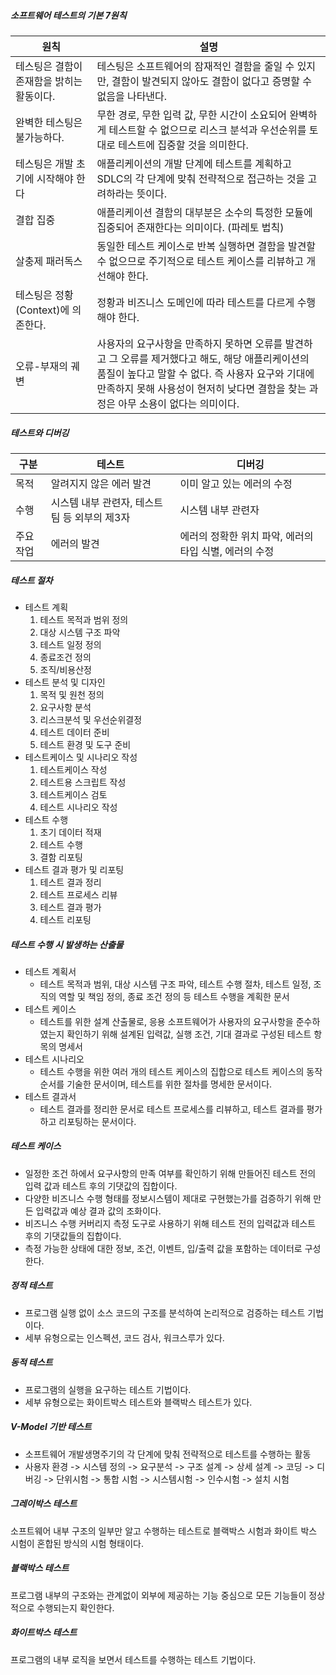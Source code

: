 ##### 소프트웨어 테스트의 기본 7원칙

| 원칙                                      | 설명                                                         |
| ----------------------------------------- | ------------------------------------------------------------ |
| 테스팅은 결함이 존재함을 밝히는 활동이다. | 테스팅은 소프트웨어의 잠재적인 결함을 줄일 수 있지만, 결함이 발견되지 않아도 결함이 없다고 증명할 수 없음을 나타낸다. |
| 완벽한 테스팅은 불가능하다.               | 무한 경로, 무한 입력 값, 무한 시간이 소요되어 완벽하게 테스트할 수 없으므로 리스크 분석과 우선순위를 토대로 테스트에 집중할 것을 의미한다. |
| 테스팅은 개발 초기에 시작해야 한다        | 애플리케이션의 개발 단계에 테스트를 계획하고 SDLC의 각 단계에 맞춰 전략적으로 접근하는 것을 고려하라는 뜻이다. |
| 결합 집중                                 | 애플리케이션 결함의 대부분은 소수의 특정한 모듈에 집중되어 존재한다는 의미이다. (파레토 법칙) |
| 살충제 패러독스                           | 동일한 테스트 케이스로 반복 실행하면 결함을 발견할 수 없으므로 주기적으로 테스트 케이스를 리뷰하고 개선해야 한다. |
| 테스팅은 정황(Context)에 의존한다.        | 정황과 비즈니스 도메인에 따라 테스트를 다르게 수행해야 한다. |
| 오류-부재의 궤변                          | 사용자의 요구사항을 만족하지 못하면 오류를 발견하고 그 오류를 제거했다고 해도, 해당 애플리케이션의 품질이 높다고 말할 수 없다. 즉 사용자 요구와 기대에 만족하지 못해 사용성이 현저히 낮다면 결함을 찾는 과정은 아무 소용이 없다는 의미이다. |



##### 테스트와 디버깅

| 구분     | 테스트                                        | 디버깅                                                 |
| -------- | --------------------------------------------- | ------------------------------------------------------ |
| 목적     | 알려지지 않은 에러 발견                       | 이미 알고 있는 에러의 수정                             |
| 수행     | 시스템 내부 관련자, 테스트 팀 등 외부의 제3자 | 시스템 내부 관련자                                     |
| 주요작업 | 에러의 발견                                   | 에러의 정확한 위치 파악, 에러의 타입 식별, 에러의 수정 |



##### 테스트 절차

- 테스트 계획
  1. 테스트 목적과 범위 정의
  2. 대상 시스템 구조 파악
  3. 테스트 일정 정의
  4. 종료조건 정의
  5. 조직/비용산정
- 테스트 분석 및 디자인
  1. 목적 및 원천 정의
  2. 요구사항 분석
  3. 리스크분석 및 우선순위결정
  4. 테스트 데이터 준비
  5. 테스트 환경 및 도구 준비
- 테스트케이스 및 시나리오 작성
  1. 테스트케이스 작성
  2. 테스트용 스크립트 작성
  3. 테스트케이스 검토
  4. 테스트 시나리오 작성
- 테스트 수행
  1. 초기 데이터 적재
  2. 테스트 수행
  3. 결함 리포팅
- 테스트 결과 평가 및 리포팅
  1. 테스트 결과 정리
  2. 테스트 프로세스 리뷰
  3. 테스트 결과 평가
  4. 테스트 리포팅



##### 테스트 수행 시 발생하는 산출물

- 테스트 계획서
  - 테스트 목적과 범위, 대상 시스템 구조 파악, 테스트 수행 절차, 테스트 일정, 조직의 역할 및 책임 정의, 종료 조건 정의 등 테스트 수행을 계획한 문서
- 테스트 케이스
  - 테스트를 위한 설계 산출물로, 응용 소프트웨어가 사용자의 요구사항을 준수하였는지 확인하기 위해 설계된 입력값, 실행 조건, 기대 결과로 구성된 테스트 항목의 명세서
- 테스트 시나리오
  - 테스트 수행을 위한 여러 개의 테스트 케이스의 집합으로 테스트 케이스의 동작 순서를 기술한 문서이며, 테스트를 위한 절차를 명세한 문서이다.
- 테스트 결과서
  - 테스트 결과를 정리한 문서로 테스트 프로세스를 리뷰하고, 테스트 결과를 평가하고 리포팅하는 문서이다.



##### 테스트 케이스

- 일정한 조건 하에서 요구사항의 만족 여부를 확인하기 위해 만들어진 테스트 전의 입력 값과 테스트 후의 기댓값의 집합이다.
- 다양한 비즈니스 수행 형태를 정보시스템이 제대로 구현했는가를 검증하기 위해 만든 입력값과 예상 결과 값의 조화이다.
- 비즈니스 수행 커버리지 측정 도구로 사용하기 위해 테스트 전의 입력값과 테스트 후의 기댓값들의 집합이다.
- 측정 가능한 상태에 대한 정보, 조건, 이벤트, 입/출력 값을 포함하는 데이터로 구성한다.



##### 정적 테스트

- 프로그램 실행 없이 소스 코드의 구조를 분석하여 논리적으로 검증하는 테스트 기법이다.
- 세부 유형으로는 인스펙션, 코드 검사, 워크스루가 있다.



##### 동적 테스트

- 프로그램의 실행을 요구하는 테스트 기법이다.
- 세부 유형으로는 화이트박스 테스트와 블랙박스 테스트가 있다.



##### V-Model 기반 테스트

- 소프트웨어 개발생명주기의 각 단계에 맞춰 전략적으로 테스트를 수행하는 활동
- 사용자 환경 -> 시스템 정의 -> 요구분석 -> 구조 설계 -> 상세 설계 -> 코딩 -> 디버깅 -> 단위시험 -> 통합 시험 -> 시스템시험 -> 인수시험 -> 설치 시험



##### 그레이박스 테스트

소프트웨어 내부 구조의 일부만 알고 수행하는 테스트로 블랙박스 시험과 화이트 박스 시험이 혼합된 방식의 시험 형태이다.



##### 블랙박스 테스트

프로그램 내부의 구조와는 관계없이 외부에 제공하는 기능 중심으로 모든 기능들이 정상적으로 수행되는지 확인한다.



##### 화이트박스 테스트

프로그램의 내부 로직을 보면서 테스트를 수행하는 테스트 기법이다.